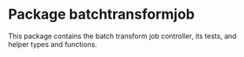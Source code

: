 # Package batchtransformjob
This package contains the batch transform job controller, its tests, and helper types and functions.
